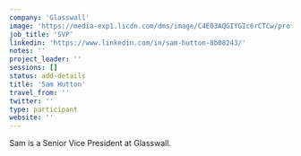 ```yaml
---
company: 'Glasswall'
image: 'https://media-exp1.licdn.com/dms/image/C4E03AQGIYGIc6rCTCw/profile-displayphoto-shrink_200_200/0?e=1588204800&v=beta&t=GzFYYesyQt0KEjN5MPExXa6Z9TrTuUHIhxLGUHeRcDA'
job_title: 'SVP'
linkedin: 'https://www.linkedin.com/in/sam-hutton-8b08243/'
notes: ''
project_leader: ''
sessions: []
status: add-details
title: 'Sam Hutton'
travel_from: ''
twitter: ''
type: participant
website: ''
---
```

Sam is a Senior Vice President at Glasswall.